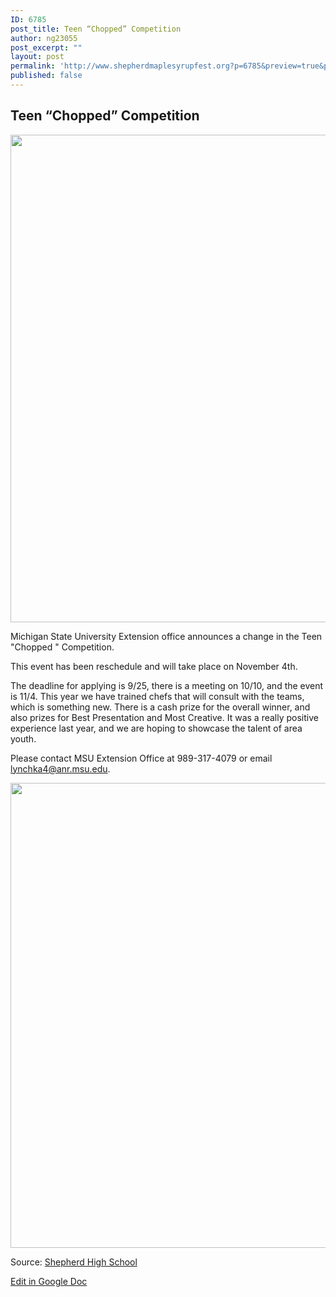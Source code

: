 ```yaml
---
ID: 6785
post_title: Teen “Chopped” Competition
author: ng23055
post_excerpt: ""
layout: post
permalink: 'http://www.shepherdmaplesyrupfest.org?p=6785&preview=true&preview_id=6785'
published: false
---
```

<h2>Teen “Chopped” Competition</h2>
<img title="" src="http://www.shepherdmaplesyrupfest.org/wp-content/uploads/2017/09/null-5.png" alt="" width="564" height="780" />

Michigan State University Extension office announces a change in the Teen "Chopped " Competition.

This event has been reschedule and will take place on November 4th.

The deadline for applying is 9/25, there is a meeting on 10/10, and the event is 11/4. This year we have trained chefs that will consult with the teams, which is something new. There is a cash prize for the overall winner, and also prizes for Best Presentation and Most Creative. It was a really positive experience last year, and we are hoping to showcase the talent of area youth.

Please contact MSU Extension Office at 989-317-4079 or email <a href="mailto:lynchka4@anr.msu.edu">lynchka4@anr.msu.edu</a>.

<img title="" src="http://www.shepherdmaplesyrupfest.org/wp-content/uploads/2017/09/null-6.png" alt="" width="564" height="744" />

Source: <a href="https://www.facebook.com/shepherdmihs/posts/682943965234025">Shepherd High School</a>

<a href="https://docs.google.com/document/d/1kD2KrEm_axlEgGoTVIk8Fe4hdHswUdN3iqyLpV3TKzQ/edit?usp=sharing">Edit in Google Doc</a>